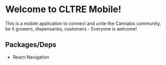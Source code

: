 # Welcome to CLTRE Mobile!
This is a mobile application to connect and unite the Cannabis community, be it growers, dispensaries, customers - Everyone is welcome!

## Packages/Deps
* React-Navigation